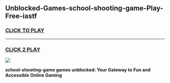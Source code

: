
## Unblocked-Games-school-shooting-game-Play-Free-iastf
<h3>
<a href="https://premium76.site?title=school-shooting-game&ref=10A">CLICK TO PLAY</a></h3>
<hr>

<h3>
<a href="https://premium76.site?title=school-shooting-game&ref=10A">CLICK 2 PLAY</a>
  
</h3>

<a href="https://premium76.site?title=school-shooting-game&ref=10A"><img src="https://clearcache.store/games.png"></a>


**school-shooting-game games unblocked: Your Gateway to Fun and Accessible Online Gaming**
